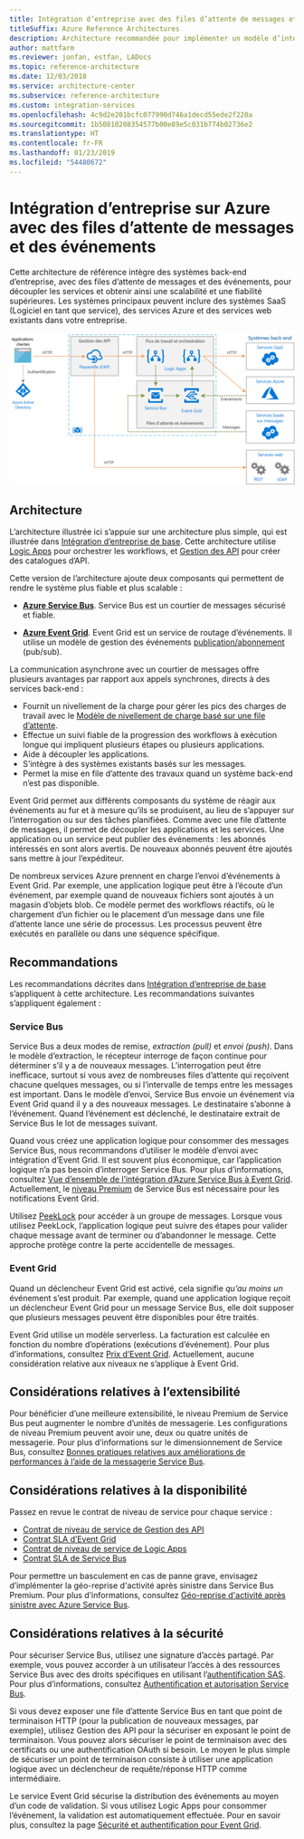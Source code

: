```yaml
---
title: Intégration d’entreprise avec des files d’attente de messages et des événements
titleSuffix: Azure Reference Architectures
description: Architecture recommandée pour implémenter un modèle d’intégration d’entreprise avec Azure Logic Apps, Gestion des API Azure, Azure Service Bus et Azure Event Grid.
author: mattfarm
ms.reviewer: jonfan, estfan, LADocs
ms.topic: reference-architecture
ms.date: 12/03/2018
ms.service: architecture-center
ms.subservice: reference-architecture
ms.custom: integration-services
ms.openlocfilehash: 4c9d2e201bcfc077990d746a1decd55ede2f220a
ms.sourcegitcommit: 1b50810208354577b00e89e5c031b774b02736e2
ms.translationtype: HT
ms.contentlocale: fr-FR
ms.lasthandoff: 01/23/2019
ms.locfileid: "54480672"
---
```

# <a name="enterprise-integration-on-azure-using-message-queues-and-events"></a>Intégration d’entreprise sur Azure avec des files d’attente de messages et des événements

Cette architecture de référence intègre des systèmes back-end d’entreprise, avec des files d’attente de messages et des événements, pour découpler les services et obtenir ainsi une scalabilité et une fiabilité supérieures. Les systèmes principaux peuvent inclure des systèmes SaaS (Logiciel en tant que service), des services Azure et des services web existants dans votre entreprise.

![Architecture de référence pour l’intégration d’entreprise avec des files d’attente et des événements](./_images/enterprise-integration-queues-events.png)

## <a name="architecture"></a>Architecture

L’architecture illustrée ici s’appuie sur une architecture plus simple, qui est illustrée dans [Intégration d’entreprise de base][basic-enterprise-integration]. Cette architecture utilise [Logic Apps][logic-apps] pour orchestrer les workflows, et [Gestion des API][apim] pour créer des catalogues d’API.

Cette version de l’architecture ajoute deux composants qui permettent de rendre le système plus fiable et plus scalable :

- **[Azure Service Bus][service-bus]**. Service Bus est un courtier de messages sécurisé et fiable.

- **[Azure Event Grid][event-grid]**. Event Grid est un service de routage d’événements. Il utilise un modèle de gestion des événements [publication/abonnement](../../patterns/publisher-subscriber.md) (pub/sub).

La communication asynchrone avec un courtier de messages offre plusieurs avantages par rapport aux appels synchrones, directs à des services back-end :

- Fournit un nivellement de la charge pour gérer les pics des charges de travail avec le [Modèle de nivellement de charge basé sur une file d’attente](../../patterns/queue-based-load-leveling.md).
- Effectue un suivi fiable de la progression des workflows à exécution longue qui impliquent plusieurs étapes ou plusieurs applications.
- Aide à découpler les applications.
- S’intègre à des systèmes existants basés sur les messages.
- Permet la mise en file d’attente des travaux quand un système back-end n’est pas disponible.

Event Grid permet aux différents composants du système de réagir aux événements au fur et à mesure qu’ils se produisent, au lieu de s’appuyer sur l’interrogation ou sur des tâches planifiées. Comme avec une file d’attente de messages, il permet de découpler les applications et les services. Une application ou un service peut publier des événements : les abonnés intéressés en sont alors avertis. De nouveaux abonnés peuvent être ajoutés sans mettre à jour l’expéditeur.

De nombreux services Azure prennent en charge l’envoi d’événements à Event Grid. Par exemple, une application logique peut être à l’écoute d’un événement, par exemple quand de nouveaux fichiers sont ajoutés à un magasin d’objets blob. Ce modèle permet des workflows réactifs, où le chargement d’un fichier ou le placement d’un message dans une file d’attente lance une série de processus. Les processus peuvent être exécutés en parallèle ou dans une séquence spécifique.

## <a name="recommendations"></a>Recommandations

Les recommandations décrites dans [Intégration d’entreprise de base][basic-enterprise-integration] s’appliquent à cette architecture. Les recommandations suivantes s’appliquent également :

### <a name="service-bus"></a>Service Bus

Service Bus a deux modes de remise, *extraction (pull)* et *envoi (push)*. Dans le modèle d’extraction, le récepteur interroge de façon continue pour déterminer s’il y a de nouveaux messages. L’interrogation peut être inefficace, surtout si vous avez de nombreuses files d’attente qui reçoivent chacune quelques messages, ou si l’intervalle de temps entre les messages est important. Dans le modèle d’envoi, Service Bus envoie un événement via Event Grid quand il y a des nouveaux messages. Le destinataire s’abonne à l’événement. Quand l’événement est déclenché, le destinataire extrait de Service Bus le lot de messages suivant.

Quand vous créez une application logique pour consommer des messages Service Bus, nous recommandons d’utiliser le modèle d’envoi avec intégration d’Event Grid. Il est souvent plus économique, car l’application logique n’a pas besoin d’interroger Service Bus. Pour plus d’informations, consultez [Vue d’ensemble de l’intégration d’Azure Service Bus à Event Grid](/azure/service-bus-messaging/service-bus-to-event-grid-integration-concept). Actuellement, le [niveau Premium](https://azure.microsoft.com/pricing/details/service-bus/) de Service Bus est nécessaire pour les notifications Event Grid.

Utilisez [PeekLock](/azure/service-bus-messaging/service-bus-messaging-overview#queues) pour accéder à un groupe de messages. Lorsque vous utilisez PeekLock, l’application logique peut suivre des étapes pour valider chaque message avant de terminer ou d’abandonner le message. Cette approche protège contre la perte accidentelle de messages.

### <a name="event-grid"></a>Event Grid

Quand un déclencheur Event Grid est activé, cela signifie *qu’au moins un* événement s’est produit. Par exemple, quand une application logique reçoit un déclencheur Event Grid pour un message Service Bus, elle doit supposer que plusieurs messages peuvent être disponibles pour être traités.

Event Grid utilise un modèle serverless. La facturation est calculée en fonction du nombre d’opérations (exécutions d’événement). Pour plus d’informations, consultez [Prix d’Event Grid](https://azure.microsoft.com/pricing/details/event-grid/). Actuellement, aucune considération relative aux niveaux ne s’applique à Event Grid.

## <a name="scalability-considerations"></a>Considérations relatives à l’extensibilité

Pour bénéficier d’une meilleure extensibilité, le niveau Premium de Service Bus peut augmenter le nombre d’unités de messagerie. Les configurations de niveau Premium peuvent avoir une, deux ou quatre unités de messagerie. Pour plus d’informations sur le dimensionnement de Service Bus, consultez [Bonnes pratiques relatives aux améliorations de performances à l’aide de la messagerie Service Bus](/azure/service-bus-messaging/service-bus-performance-improvements).

## <a name="availability-considerations"></a>Considérations relatives à la disponibilité

Passez en revue le contrat de niveau de service pour chaque service :

- [Contrat de niveau de service de Gestion des API][apim-sla]
- [Contrat SLA d’Event Grid][event-grid-sla]
- [Contrat de niveau de service de Logic Apps][logic-apps-sla]
- [Contrat SLA de Service Bus][sb-sla]

Pour permettre un basculement en cas de panne grave, envisagez d’implémenter la géo-reprise d'activité après sinistre dans Service Bus Premium. Pour plus d’informations, consultez [Géo-reprise d'activité après sinistre avec Azure Service Bus](/azure/service-bus-messaging/service-bus-geo-dr).

## <a name="security-considerations"></a>Considérations relatives à la sécurité

Pour sécuriser Service Bus, utilisez une signature d’accès partagé. Par exemple, vous pouvez accorder à un utilisateur l’accès à des ressources Service Bus avec des droits spécifiques en utilisant l’[authentification SAS](/azure/service-bus-messaging/service-bus-sas). Pour plus d’informations, consultez [Authentification et autorisation Service Bus](/azure/service-bus-messaging/service-bus-authentication-and-authorization).

Si vous devez exposer une file d’attente Service Bus en tant que point de terminaison HTTP (pour la publication de nouveaux messages, par exemple), utilisez Gestion des API pour la sécuriser en exposant le point de terminaison. Vous pouvez alors sécuriser le point de terminaison avec des certificats ou une authentification OAuth si besoin. Le moyen le plus simple de sécuriser un point de terminaison consiste à utiliser une application logique avec un déclencheur de requête/réponse HTTP comme intermédiaire.

Le service Event Grid sécurise la distribution des événements au moyen d’un code de validation. Si vous utilisez Logic Apps pour consommer l’événement, la validation est automatiquement effectuée. Pour en savoir plus, consultez la page [Sécurité et authentification pour Event Grid](/azure/event-grid/security-authentication).

[apim]: /azure/api-management
[apim-sla]: https://azure.microsoft.com/support/legal/sla/api-management/
[event-grid]: /azure/event-grid/
[event-grid-sla]: https://azure.microsoft.com/support/legal/sla/event-grid
[logic-apps]: /azure/logic-apps/logic-apps-overview
[logic-apps-sla]: https://azure.microsoft.com/support/legal/sla/logic-apps
[sb-sla]: https://azure.microsoft.com/support/legal/sla/service-bus/
[service-bus]: /azure/service-bus-messaging/
[basic-enterprise-integration]: ./basic-enterprise-integration.md

